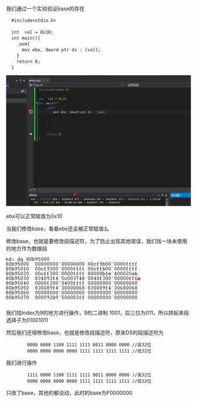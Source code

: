 我们通过一个实验验证base的存在

      #include<stdio.h>

      int  val = 0x10;
      int main(){
        _asm{
          mov ebx, dword ptr ds : [val];
        }
        return 0;
      }

![](https://raw.githubusercontent.com/Whitebird0/tuchuang/main/QQ%E6%88%AA%E5%9B%BE20211016202212.png)

ebx可以正常赋值为0x10

当我们修改base，看看ebx还会被正常赋值么

修改base，也就是要修改段描述符，为了防止出现其他错误，我们找一块未使用的地方作为数据段

![](https://raw.githubusercontent.com/Whitebird0/tuchuang/main/QQ%E6%88%AA%E5%9B%BE20211016202606.png)

我们找Index为9的地方进行操作，9的二进制 1001，后三位为011，所以拼起来段选择子为01001011

然后我们还得修改base，也就是修改段描述符，原来DS的段描述符为

            0000 0000 1100 1111 1111 0011 0000 0000 //高32位
            0000 0000 0000 0000 1111 1111 1111 1111 //低32位
            
我们进行操作            

            1111 0000 1100 1111 1111 0011 0000 0000 //高32位
            0000 0000 0000 0000 1111 1111 1111 1111 //低32位
            
  只改了base，其他的都没动，此时的base为F0000000
  
  
